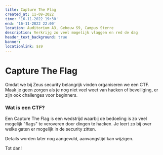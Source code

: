 ```yaml
---
title: Capture The Flag
created_at: 11-09-2022
time: '16-11-2022 19:30'
end: '16-11-2022 22:00'
location: Auditorium A3, Gebouw S9, Campus Sterre
description: Verkrijg zo veel mogelijk vlaggen en red de dag
header_text_background: true
banner:
locationlink: $s9
---
```


# Capture The Flag

Omdat we bij Zeus security belangrijk vinden organiseren we een CTF. Maak je geen zorgen als je nog niet veel weet van hacken of beveiliging, er zijn ook challenges voor beginners.

### Wat is een CTF?
Een Capture The Flag is een  wedstrijd waarbij de bedoeling is zo veel mogelijk "flags" te veroveren door dingen te hacken. Je leert zo bij over welke gaten er mogelijk in de security zitten.


Details worden later nog aangevuld, aanvangstijd kan wijzigen.

Tot dan!
